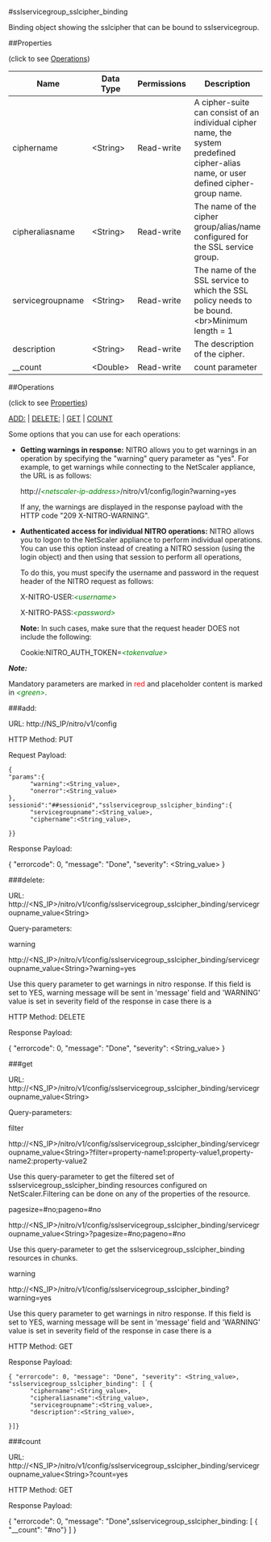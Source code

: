 #sslservicegroup_sslcipher_binding

Binding object showing the sslcipher that can be bound to sslservicegroup.


##Properties 
<span>(click to see [Operations](#operations))</span>


<table><thead><tr><th>Name</th><th> Data Type</th><th> Permissions</th><th>Description</th></tr></thead><tbody><tr><td>ciphername</td><td>&lt;String></td><td>Read-write</td><td>A cipher-suite can consist of an individual cipher name, the system predefined cipher-alias name, or user defined cipher-group name.</td><tr><tr><td>cipheraliasname</td><td>&lt;String></td><td>Read-write</td><td>The name of the cipher group/alias/name configured for the SSL service group.</td><tr><tr><td>servicegroupname</td><td>&lt;String></td><td>Read-write</td><td>The name of the SSL service to which the SSL policy needs to be bound.&lt;br>Minimum length = 1</td><tr><tr><td>description</td><td>&lt;String></td><td>Read-write</td><td>The description of the cipher.</td><tr><tr><td>__count</td><td>&lt;Double></td><td>Read-write</td><td>count parameter</td><tr></tbody></table>
##Operations 
<span>(click to see [Properties](#properties))</span>


[ADD:](#add:) | [DELETE:](#delete:) | [GET](#get) | [COUNT](#count)


Some options that you can use for each operations:
<ul><li><p><b>Getting warnings in response:</b> NITRO allows you to get warnings in an operation by specifying the "warning" query parameter as "yes". For example, to get warnings while connecting to the NetScaler appliance, the URL is as follows:</p><p>http://<span style="color:green;font-style:italic;">&lt;netscaler-ip-address&gt;</span>/nitro/v1/config/login?warning=yes</p><p>If any, the warnings are displayed in the response payload with the HTTP code "209 X-NITRO-WARNING".</p></li><li><p><b>Authenticated access for individual NITRO operations:</b> NITRO allows you to logon to the NetScaler appliance to perform individual operations. You can use this option instead of creating a NITRO session (using the login object) and then using that session to perform all operations,</p><p>To do this, you must specify the username and password in the request header of the NITRO request as follows:</p><p>X-NITRO-USER:<span style="color:green;font-style:italic;">&lt;username&gt;</span></p><p>X-NITRO-PASS:<span style="color:green;font-style:italic;">&lt;password&gt;</span></p><p><b>Note:</b> In such cases, make sure that the request header DOES not include the following:</p><p>Cookie:NITRO_AUTH_TOKEN=<span style="color:green;font-style:italic;">&lt;tokenvalue&gt;</span></p></li></ul>



***Note:*** 
Mandatory parameters are marked in <span style="color:#FF0000;">red</span> and placeholder content is marked in <span style="color:green;font-style:italic">&lt;green&gt;</span>.

###add:



URL: http://NS_IP/nitro/v1/config
HTTP Method: PUT
Request Payload: ```{"params":{      "warning":<String_value>,      "onerror":<String_value>},sessionid":"##sessionid","sslservicegroup_sslcipher_binding":{      "servicegroupname":<String_value>,      "ciphername":<String_value>,}}```
Response Payload: 
{ "errorcode": 0, "message": "Done", "severity": <String_value> }


###delete:



URL: http://&lt;NS_IP&gt;/nitro/v1/config/sslservicegroup_sslcipher_binding/servicegroupname_value&lt;String&gt;
Query-parameters:
warning
http://&lt;NS_IP&gt;/nitro/v1/config/sslservicegroup_sslcipher_binding/servicegroupname_value&lt;String&gt;?warning=yes
Use this query parameter to get warnings in nitro response. If this field is set to YES, warning message will be sent in 'message' field and 'WARNING' value is set in severity field of the response in case there is a



HTTP Method: DELETE
Response Payload: 
{ "errorcode": 0, "message": "Done", "severity": <String_value> }


###get



URL: http://&lt;NS_IP&gt;/nitro/v1/config/sslservicegroup_sslcipher_binding/servicegroupname_value&lt;String&gt;
Query-parameters:
filter
http://&lt;NS_IP&gt;/nitro/v1/config/sslservicegroup_sslcipher_binding/servicegroupname_value&lt;String&gt;?filter=property-name1:property-value1,property-name2:property-value2
Use this query-parameter to get the filtered set of sslservicegroup_sslcipher_binding resources configured on NetScaler.Filtering can be done on any of the properties of the resource.


pagesize=#no;pageno=#no
http://&lt;NS_IP&gt;/nitro/v1/config/sslservicegroup_sslcipher_binding/servicegroupname_value&lt;String&gt;?pagesize=#no;pageno=#no
Use this query-parameter to get the sslservicegroup_sslcipher_binding resources in chunks.


warning
http://&lt;NS_IP&gt;/nitro/v1/config/sslservicegroup_sslcipher_binding?warning=yes
Use this query parameter to get warnings in nitro response. If this field is set to YES, warning message will be sent in 'message' field and 'WARNING' value is set in severity field of the response in case there is a



HTTP Method: GET
Response Payload: ```{ "errorcode": 0, "message": "Done", "severity": <String_value>, "sslservicegroup_sslcipher_binding": [ {      "ciphername":<String_value>,      "cipheraliasname":<String_value>,      "servicegroupname":<String_value>,      "description":<String_value>,}]}```



###count



URL: http://&lt;NS_IP&gt;/nitro/v1/config/sslservicegroup_sslcipher_binding/servicegroupname_value&lt;String&gt;?count=yes
HTTP Method: GET
Response Payload: 
{ "errorcode": 0, "message": "Done",sslservicegroup_sslcipher_binding: [ { "__count": "#no"} ] }



